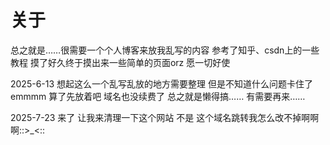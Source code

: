 关于
=====
总之就是……很需要一个个人博客来放我乱写的内容
参考了知乎、csdn上的一些教程
摸了好久终于摸出来一些简单的页面orz
愿一切好使

2025-6-13 想起这么一个乱写乱放的地方需要整理 但是不知道什么问题卡住了emmmm 算了先放着吧 域名也没续费了 总之就是懒得搞…… 有需要再来……

2025-7-23 来了 让我来清理一下这个网站 不是 这个域名跳转我怎么改不掉啊啊啊::>_<::
